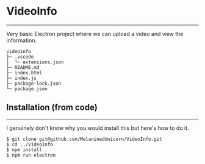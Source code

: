 # VideoInfo
***
Very basic Electron project where we can upload a video and view the information.


```
videoinfo
├─ .vscode
│  └─ extensions.json
├─ README.md
├─ index.html
├─ index.js
├─ package-lock.json
└─ package.json

```

## Installation (from code)
***
I genuinely don't know why you would install this but here's how to do it. 
```
$ git clone git@github.com/MelaninedUnicorn/VideoInfo.git
$ cd ../VideoInfo
$ npm install
$ npm run electron
```
 



